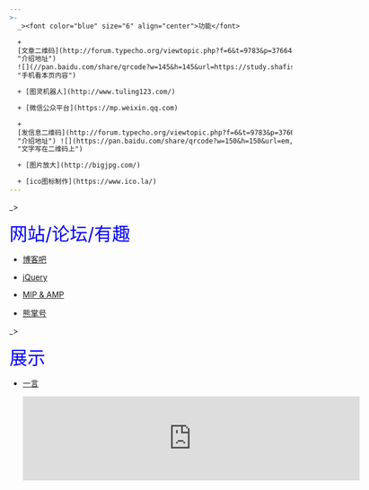 ```yaml
---
>-
  _><font color="blue" size="6" align="center">功能</font>

  +
  [文章二维码](http://forum.typecho.org/viewtopic.php?f=6&t=9783&p=37664&hilit=%E4%BA%8C%E7%BB%B4%E7%A0%81#p37664
  "介绍地址")
  ![](//pan.baidu.com/share/qrcode?w=145&h=145&url=https://study.shafish.cn/collection.html
  "手机看本页内容")

  + [图灵机器人](http://www.tuling123.com/)

  + [微信公众平台](https://mp.weixin.qq.com)

  +
  [发信息二维码](http://forum.typecho.org/viewtopic.php?f=6&t=9783&p=37664&hilit=%E4%BA%8C%E7%BB%B4%E7%A0%81#p37664
  "介绍地址") ![](https://pan.baidu.com/share/qrcode?w=150&h=150&url=em,你好吖
  "文字写在二维码上")

  + [图片放大](http://bigjpg.com/)

  + [ico图标制作](https://www.ico.la/)
---
```


_>

<font color="blue" size="6" align="center">网站/论坛/有趣</font>

- [博客吧](http://www.boke8.net "各种博客分享")

- [jQuery](http://www.jq22.com/ "前台技术")

- [MIP & AMP](https://ziyuan.baidu.com/mip/index)

- [熊掌号](https://ziyuan.baidu.com/xzh/home/index)

_>

<font color="blue" size="6" align="center">展示</font>

- [一言](http://hitokoto.cn/api)

  <iframe src="https://sslapi.hitokoto.cn/?e=f&amp;encode=text " width="600" height="150" frameborder="0">
  </iframe>
